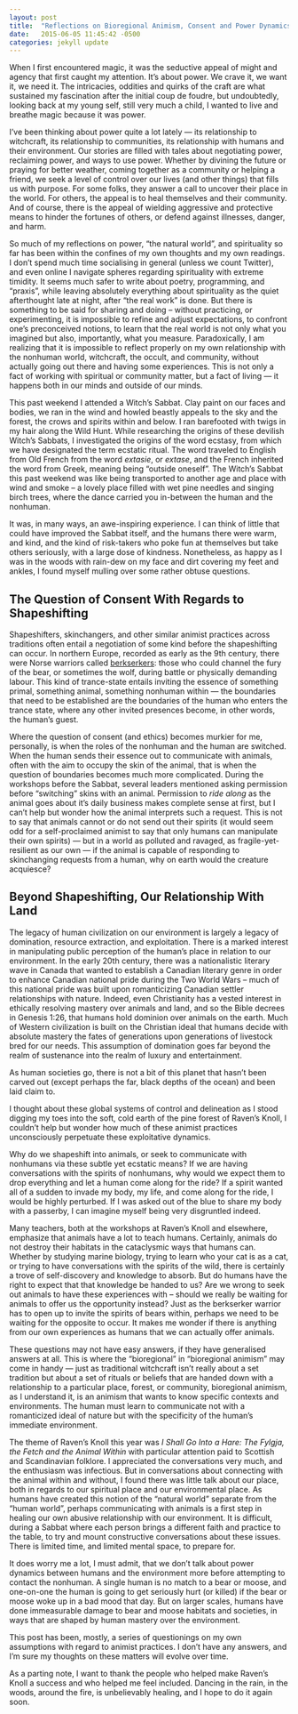 ```yaml
---
layout: post
title:  "Reflections on Bioregional Animism, Consent and Power Dynamics (Raven’s Knoll 2015)"
date:   2015-06-05 11:45:42 -0500
categories: jekyll update
---
```


When I first encountered magic, it was the seductive appeal of might and agency that first caught my attention. It’s about power. We crave it, we want it, we need it. The intricacies, oddities and quirks of the craft are what sustained my fascination after the initial coup de foudre, but undoubtedly, looking back at my young self, still very much a child, I wanted to live and breathe magic because it was power.

I’ve been thinking about power quite a lot lately — its relationship to witchcraft, its relationship to communities, its relationship with humans and their environment. Our stories are filled with tales about negotiating power, reclaiming power, and ways to use power. Whether by divining the future or praying for better weather, coming together as a community or helping a friend, we seek a level of control over our lives (and other things) that fills us with purpose. For some folks, they answer a call to uncover their place in the world. For others, the appeal is to heal themselves and their community. And of course, there is the appeal of wielding aggressive and protective means to hinder the fortunes of others, or defend against illnesses, danger, and harm.

So much of my reflections on power, “the natural world”, and spirituality so far has been within the confines of my own thoughts and my own readings. I don’t spend much time socialising in general (unless we count Twitter), and even online I navigate spheres regarding spirituality with extreme timidity. It seems much safer to write about poetry, programming, and “praxis”, while leaving absolutely everything about spirituality as the quiet afterthought late at night, after “the real work” is done. But there is something to be said for sharing and doing – without practicing, or experimenting, it is impossible to refine and adjust expectations, to confront one’s preconceived notions, to learn that the real world is not only what you imagined but also, importantly, what you measure. Paradoxically, I am realizing that it is impossible to reflect properly on my own relationship with the nonhuman world, witchcraft, the occult, and community, without actually going out there and having some experiences. This is not only a fact of working with spiritual or community matter, but a fact of living — it happens both in our minds and outside of our minds.

This past weekend I attended a Witch’s Sabbat. Clay paint on our faces and bodies, we ran in the wind and howled beastly appeals to the sky and the forest, the crows and spirits within and below. I ran barefooted with twigs in my hair along the Wild Hunt. While researching the origins of these devilish Witch’s Sabbats, I investigated the origins of the word ecstasy, from which we have designated the term ecstatic ritual. The word traveled to English from Old French from the word _extasie_, or _extase_, and the French inherited the word from Greek, meaning being “outside oneself”. The Witch’s Sabbat this past weekend was like being transported to another age and place with wind and smoke – a lovely place filled with wet pine needles and singing birch trees, where the dance carried you in-between the human and the nonhuman.

It was, in many ways, an awe-inspiring experience. I can think of little that could have improved the Sabbat itself, and the humans there were warm, and kind, and the kind of risk-takers who poke fun at themselves but take others seriously, with a large dose of kindness. Nonetheless, as happy as I was in the woods with rain-dew on my face and dirt covering my feet and ankles, I found myself mulling over some rather obtuse questions.

## The Question of Consent With Regards to Shapeshifting

Shapeshifters, skinchangers, and other similar animist practices across traditions often entail a negotiation of some kind before the shapeshifting can occur. In northern Europe, recorded as early as the 9th century, there were Norse warriors called [berkserkers](http://en.wikipedia.org/wiki/Berserker#Theories): those who could channel the fury of the bear, or sometimes the wolf, during battle or physically demanding labour. This kind of trance-state entails inviting the essence of something primal, something animal, something nonhuman within — the boundaries that need to be established are the boundaries of the human who enters the trance state, where any other invited presences become, in other words, the human’s guest.

Where the question of consent (and ethics) becomes murkier for me, personally, is when the roles of the nonhuman and the human are switched. When the human sends their essence out to communicate with animals, often with the aim to occupy the skin of the animal, that is when the question of boundaries becomes much more complicated. During the workshops before the Sabbat, several leaders mentioned asking permission before “switching” skins with an animal. Permission to _ride along_ as the animal goes about it’s daily business makes complete sense at first, but I can’t help but wonder how the animal interprets such a request. This is not to say that animals cannot or do not send out their spirits (it would seem odd for a self-proclaimed animist to say that only humans can manipulate their own spirits) — but in a world as polluted and ravaged, as fragile-yet-resilient as our own — if the animal is capable of responding to skinchanging requests from a human, why on earth would the creature acquiesce?

## Beyond Shapeshifting, Our Relationship With Land

The legacy of human civilization on our environment is largely a legacy of domination, resource extraction, and exploitation. There is a marked interest in manipulating public perception of the human’s place in relation to our environment. In the early 20th century, there was a nationalistic literary wave in Canada that wanted to establish a Canadian literary genre in order to enhance Canadian national pride during the Two World Wars – much of this national pride was built upon romanticizing Canadian settler relationships with nature. Indeed, even Christianity has a vested interest in ethically resolving mastery over animals and land, and so the Bible decrees in Genesis 1:26, that humans hold dominion over animals on the earth. Much of Western civilization is built on the Christian ideal that humans decide with absolute mastery the fates of generations upon generations of livestock bred for our needs. This assumption of domination goes far beyond the realm of sustenance into the realm of luxury and entertainment.

As human societies go, there is not a bit of this planet that hasn’t been carved out (except perhaps the far, black depths of the ocean) and been laid claim to.

I thought about these global systems of control and delineation as I stood digging my toes into the soft, cold earth of the pine forest of Raven’s Knoll, I couldn’t help but wonder how much of these animist practices unconsciously perpetuate these exploitative dynamics.

Why do we shapeshift into animals, or seek to communicate with nonhumans via these subtle yet ecstatic means? If we are having conversations with the spirits of nonhumans, why would we expect them to drop everything and let a human come along for the ride? If a spirit wanted all of a sudden to invade my body, my life, and come along for the ride, I would be highly perturbed. If I was asked out of the blue to share my body with a passerby, I can imagine myself being very disgruntled indeed.

Many teachers, both at the workshops at Raven’s Knoll and elsewhere, emphasize that animals have a lot to teach humans. Certainly, animals do not destroy their habitats in the cataclysmic ways that humans can. Whether by studying marine biology, trying to learn who your cat is as a cat, or trying to have conversations with the spirits of the wild, there is certainly a trove of self-discovery and knowledge to absorb. But do humans have the right to expect that that knowledge be handed to us? Are we wrong to seek out animals to have these experiences with – should we really be waiting for animals to offer us the opportunity instead? Just as the berkserker warrior has to open up to invite the spirits of bears within, perhaps we need to be waiting for the opposite to occur. It makes me wonder if there is anything from our own experiences as humans that we can actually offer animals.

These questions may not have easy answers, if they have generalised answers at all. This is where the “bioregional” in “bioregional animism” may come in handy — just as traditional witchcraft isn’t really about a set tradition but about a set of rituals or beliefs that are handed down with a relationship to a particular place, forest, or community, bioregional animism, as I understand it, is an animism that wants to know specific contexts and environments. The human must learn to communicate not with a romanticized ideal of nature but with the specificity of the human’s immediate environment.

The theme of Raven’s Knoll this year was _I Shall Go Into a Hare: The Fylgja, the Fetch and the Animal Within_ with particular attention paid to Scottish and Scandinavian folklore. I appreciated the conversations very much, and the enthusiasm was infectious. But in conversations about connecting with the animal within and without, I found there was little talk about our place, both in regards to our spiritual place and our environmental place. As humans have created this notion of the “natural world” separate from the “human world”, perhaps communicating with animals is a first step in healing our own abusive relationship with our environment. It is difficult, during a Sabbat where each person brings a different faith and practice to the table, to try and mount constructive conversations about these issues. There is limited time, and limited mental space, to prepare for.

It does worry me a lot, I must admit, that we don’t talk about power dynamics between humans and the environment more before attempting to contact the nonhuman. A single human is no match to a bear or moose, and one-on-one the human is going to get seriously hurt (or killed) if the bear or moose woke up in a bad mood that day. But on larger scales, humans have done immeasurable damage to bear and moose habitats and societies, in ways that are shaped by human mastery over the environment.

This post has been, mostly, a series of questionings on my own assumptions with regard to animist practices. I don’t have any answers, and I’m sure my thoughts on these matters will evolve over time.

As a parting note, I want to thank the people who helped make Raven’s Knoll a success and who helped me feel included. Dancing in the rain, in the woods, around the fire, is unbelievably healing, and I hope to do it again soon.